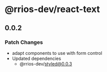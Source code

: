 # @rrios-dev/react-text

## 0.0.2

### Patch Changes

- adapt components to use with form control
- Updated dependencies
  - @rrios-dev/styled@0.0.3
